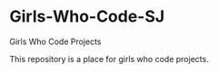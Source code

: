 # Girls-Who-Code-SJ
Girls Who Code Projects

This repository is a place for girls who code projects. 
